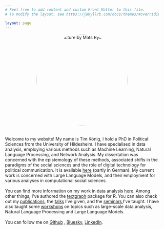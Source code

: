 ```yaml
---
# Feel free to add content and custom Front Matter to this file.
# To modify the layout, see https://jekyllrb.com/docs/themes/#overriding-theme-defaults

layout: page
---
```

<div style="text-align: center;">
  <img src="/assets/images/DSCF4946-2.jpg" alt="Picture by Mats Ryland" style="width: 300px; height: 300px; border-radius: 50%; margin-bottom: 20px;" />
</div>

  <div style="flex-grow: 1;">
    <p>Welcome to my website! My name is Tim König, I hold a PhD in Political Sciences from the University of Hildesheim. I have specialised in data analysis, employing various methods such as Machine Learning, Natural Language Processing, and Network Analysis. My dissertation was concerned with the epistemology of these methods, associated shifts in the paradigms of the social sciences and the role of digital technology for political communication. It is available <a href="https://doi.org/10.18442/041" target="_blank">here</a> (partly in German). My current work is concerned with Large Language Models, and their employment for various analyses in computational social sciences.<br> <br> 
    You can find more information on my work in data analysis <a href="/data-analysis">here</a>. Among other things, I've authored the <a href="https://github.com/TimBMK/textgraph">textgraph</a> package for R. You can also check out my <a href="/publications/">publications</a>, the <a href="/talks/">talks</a> I've given, and the <a href="/teaching/">seminars </a> I've taught. I have also taught some <a href="/workshops/">workshops</a> on topics such as large-scale data analysis, Natural Language Processing and Large Language Models.<br><br>
    You can follow me on <a href="https://github.com/TimBMK" target="_blank">Github</a> , <a href="https://bsky.app/profile/koenigt.bsky.social" target="_blank">Bluesky</a>, <a href="https://www.linkedin.com/in/tim-k%C3%B6nig-534aa2324" target="_blank">LinkedIn</a>.</p>
  </div>
